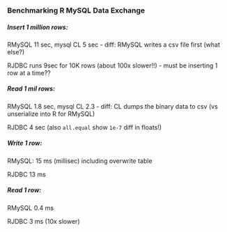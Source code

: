 
### Benchmarking R MySQL Data Exchange


##### Insert 1 million rows:

RMySQL 11 sec, mysql CL 5 sec - diff: RMySQL writes a csv file first (what else?)

RJDBC runs 9sec for 10K rows (about 100x slower!!) - must be inserting 1 row at a time??


##### Read 1 mil rows:

RMySQL 1.8 sec, mysql CL 2.3 - diff: CL dumps the binary data to csv (vs unserialize into R for RMySQL)

RJDBC 4 sec (also `all.equal` show `1e-7` diff in floats!)



##### Write 1 row:

RMySQL: 15 ms (millisec) including overwrite table

RJDBC 13 ms 


##### Read 1 row:

RMySQL 0.4 ms

RJDBC 3 ms (10x slower)


